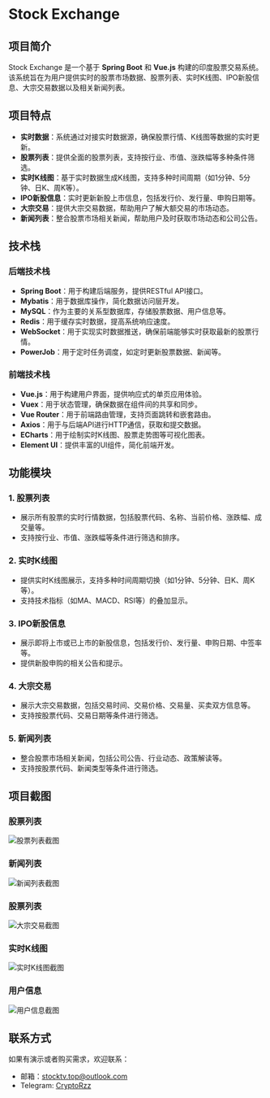 # Stock Exchange

## 项目简介

Stock Exchange 是一个基于 **Spring Boot** 和 **Vue.js** 构建的印度股票交易系统。该系统旨在为用户提供实时的股票市场数据、股票列表、实时K线图、IPO新股信息、大宗交易数据以及相关新闻列表。

## 项目特点

- **实时数据**：系统通过对接实时数据源，确保股票行情、K线图等数据的实时更新。
- **股票列表**：提供全面的股票列表，支持按行业、市值、涨跌幅等多种条件筛选。
- **实时K线图**：基于实时数据生成K线图，支持多种时间周期（如1分钟、5分钟、日K、周K等）。
- **IPO新股信息**：实时更新新股上市信息，包括发行价、发行量、申购日期等。
- **大宗交易**：提供大宗交易数据，帮助用户了解大额交易的市场动态。
- **新闻列表**：整合股票市场相关新闻，帮助用户及时获取市场动态和公司公告。

## 技术栈

### 后端技术栈
- **Spring Boot**：用于构建后端服务，提供RESTful API接口。
- **Mybatis**：用于数据库操作，简化数据访问层开发。
- **MySQL**：作为主要的关系型数据库，存储股票数据、用户信息等。
- **Redis**：用于缓存实时数据，提高系统响应速度。
- **WebSocket**：用于实现实时数据推送，确保前端能够实时获取最新的股票行情。
- **PowerJob**：用于定时任务调度，如定时更新股票数据、新闻等。

### 前端技术栈
- **Vue.js**：用于构建用户界面，提供响应式的单页应用体验。
- **Vuex**：用于状态管理，确保数据在组件间的共享和同步。
- **Vue Router**：用于前端路由管理，支持页面跳转和嵌套路由。
- **Axios**：用于与后端API进行HTTP通信，获取和提交数据。
- **ECharts**：用于绘制实时K线图、股票走势图等可视化图表。
- **Element UI**：提供丰富的UI组件，简化前端开发。

## 功能模块

### 1. 股票列表
- 展示所有股票的实时行情数据，包括股票代码、名称、当前价格、涨跌幅、成交量等。
- 支持按行业、市值、涨跌幅等条件进行筛选和排序。

### 2. 实时K线图
- 提供实时K线图展示，支持多种时间周期切换（如1分钟、5分钟、日K、周K等）。
- 支持技术指标（如MA、MACD、RSI等）的叠加显示。

### 3. IPO新股信息
- 展示即将上市或已上市的新股信息，包括发行价、发行量、申购日期、中签率等。
- 提供新股申购的相关公告和提示。

### 4. 大宗交易
- 展示大宗交易数据，包括交易时间、交易价格、交易量、买卖双方信息等。
- 支持按股票代码、交易日期等条件进行筛选。

### 5. 新闻列表
- 整合股票市场相关新闻，包括公司公告、行业动态、政策解读等。
- 支持按股票代码、新闻类型等条件进行筛选。

## 项目截图

### 股票列表
![股票列表截图](static/index1.jpg)

### 新闻列表
![新闻列表截图](static/index2.jpg)

### 股票列表
![大宗交易截图](static/index3.jpg)

### 实时K线图
![实时K线图截图](static/index4.jpg)

### 用户信息
![用户信息截图](static/index5.jpg)


## 联系方式

如果有演示或者购买需求，欢迎联系：

- 邮箱：stocktv.top@outlook.com
- Telegram: [CryptoRzz](https://t.me/CryptoRzz)
